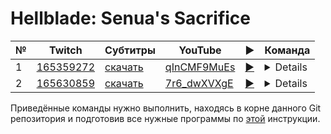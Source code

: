 # Hellblade: Senua's Sacrifice

| № | Twitch | Субтитры | YouTube | ▶ | Команда |
| --- | --- | --- | --- | --- | --- |
| 1 | [165359272](https://www.twitch.tv/videos/165359272) | [скачать](../chats/v165359272.ass) | [qInCMF9MuEs](https://www.youtube.com/watch?v=qInCMF9MuEs) | [▶](../src/player.html?v=qInCMF9MuEs&s=165359272) | <details>`mpv --sub-file chats/v165359272.ass ytdl://qInCMF9MuEs`</details> |
| 2 | [165630859](https://www.twitch.tv/videos/165630859) | [скачать](../chats/v165630859.ass) | [7r6_dwXVXgE](https://www.youtube.com/watch?v=7r6_dwXVXgE) | [▶](../src/player.html?v=7r6_dwXVXgE&s=165630859) | <details>`mpv --sub-file chats/v165630859.ass ytdl://7r6_dwXVXgE`</details> |

Приведённые команды нужно выполнить, находясь в корне данного Git репозитория и подготовив все нужные программы по [этой](/tutorials/watch-online.md) инструкции.

